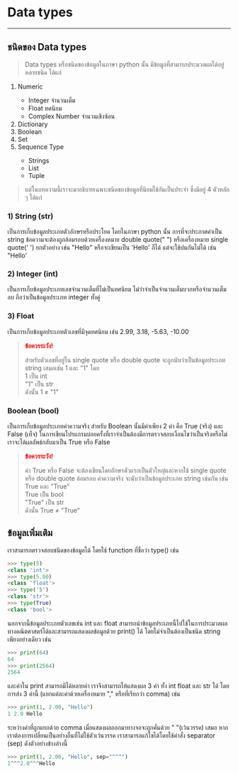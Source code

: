 # Data types

---

## ชนิดของ Data types
> Data types หรือชนิดของข้อมูลในภาษา python นั้น มีข้อมูลที่สามารถประมวลผลได้อยู่หลายชนิด ได้แก่

<ol>
<li>Numeric</li>
 <ul>
  <li>Integer จำนวนเต็ม</li>
  <li>Float ทศนิยม</li>
  <li>Complex Number จำนวนเชิงซ้อน</li>
 </ul>
<li>Dictionary</li>
<li>Boolean</li>
<li>Set</li>
<li>Sequence Type</li>
 <ul>
  <li>Strings</li>
  <li>List</li>
  <li>Tuple</li>
 </ul>
</ol>

> แต่ในบทความนี้เราจะมาอธิบายเฉพาะชนิดของข้อมูลที่นิยมใช้กันเป็นประจำ ซึ่งมีอยู่ 4 ตัวหลัก ๆ ได้แก่

### 1) String (str)
  เป็นการเก็บข้อมูลประเภทตัวอักษรหรือประโยค โดยในภาษา python นั้น การที่จะประกาศค่าเป็น string ข้อความจะต้องถูกล้อมรอบด้วยเครื่องหมาย double quote(" ") หรือเครื่องหมาย single quote(' ') 
ยกตัวอย่าง เช่น "Hello" หรือจะเขียนเป็น 'Hello' ก็ได้ แต่จะใช้ปนกันไม่ได้ เช่น "Hello'<br>
### 2) Integer (int)
  เป็นการเก็บข้อมูลประเภทเลขจำนวนเต็มที่ไม่เป็นทศนิยม ไม่ว่าจำเป็นจำนวนเต็มบวกหรือจำนวนเต็มลบ ถือว่าเป็นข้อมูลประเภท integer ทั้งคู่
### 3) Float
  เป็นการเก็บข้อมูลประเภทตัวเลขที่มีจุดทศนิยม เช่น 2.99, 3.18, -5.63, -10.00
> <span style="color: red"><strong>ข้อควรระวัง!</strong></span>
> 
> สำหรับตัวเลขที่อยู่ใน single quote หรือ double quote จะถูกนับว่าเป็นข้อมูลประเภท string เสมอเช่น 1 และ "1" โดย<br>
>   1 เป็น int<br>
>   "1" เป็น str<br>
> ดังนั้น   1 ≠ "1"
### Boolean (bool)
  เป็นการเก็บข้อมูลประเภทค่าความจริง สำหรับ Boolean นั้นมีค่าเพียง 2 ค่า คือ True (จริง) และ False (เท็จ) ในการเขียนโปรแกรมบ่อยครั้งที่เราจำเป็นต้องมีการตรวจสอบเงื่อนไขว่าเป็นจริงหรือไม่<br>
  เราจะได้ผลลัพธ์กลับมาเป็น True หรือ False
> <span style="color: red"><strong>ข้อควรระวัง!</strong></span>
> 
>  ค่า True หรือ False จะต้องเขียนโดยอักษรตัวแรกเป็นตัวใหญ่และหากใช้ single quote หรือ double quote ล้อมรอบ ค่าความจริง จะนับว่าเป็นข้อมูลประเภท string เช่นกัน เช่น True และ "True"<br>
>   True เป็น bool<br>
>   "True" เป็น str<br>
> ดังนั้น   True ≠ "True"

## ข้อมูลเพิ่มเติม
  เราสามารถตรวจสอบชนิดของข้อมูลได้ โดยใช้ function ที่ชื่อว่า type() เช่น 
```python
>>> type(5)
<class 'int'>
>>> type(5.00)
<class 'float'>
>>> type('5')
<class 'str'>
>>> type(True)
<class 'bool'>
```
 นอกจากนี้ข้อมูลประเภทตัวเลขเช่น int และ float สามารถนำข้อมูลประเภทนี้ไปใช้ในการประมวลผลทางคณิตศาสตร์ได้และสามารถแสดงผลข้อมูลด้วย print() ได้ โดยไม่จำเป็นต้องเป็นชนิด string เพียงอย่างเดียว เช่น
```python
>>> print(64)
64
>>> print(2564)
2564
```
 และค่าใน print สามารถมีได้หลายค่า เราจึงสามารถให้แสดงผล 3 ค่า ทั้ง int float และ str ได้ โดยการส่ง 3 ค่านี้ (แยกแต่ละค่าด้วยเครื่องหมาย "," หรือที่เรียกว่า comma) เช่น
```python
>>> print(1, 2.00, "Hello")
1 2.0 Hello
``` 
 ระหว่างค่าที่ถูกแยกด้วย comma เมื่อแสดงผลออกมาทางจอจะถูกคั่นด้วย " "(เว้นวรรค) เสมอ หากเราต้องการเปลี่ยนเป็นอย่างอื่นที่ไม่ใช้ตัวเว้นวรรค เราสามารถแก้ไขได้โดยใช้คำสั่ง separator (sep) ดังตัวอย่างข้างล่างนี้
 ```python
>>> print(1, 2.00, "Hello", sep="^^^")
1^^^2.0^^^Hello
``` 
